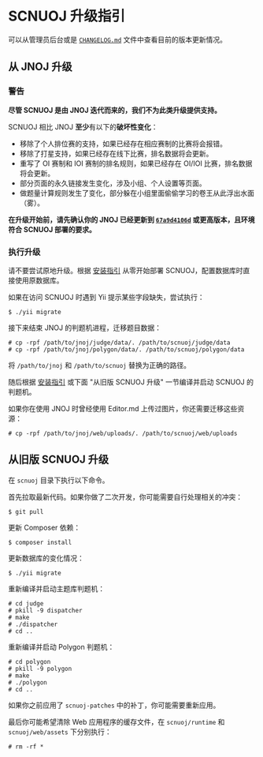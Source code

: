 # SCNUOJ 升级指引

可以从管理员后台或是 [`CHANGELOG.md`](../CHANGELOG.md) 文件中查看目前的版本更新情况。

## 从 JNOJ 升级

### 警告

**尽管 SCNUOJ 是由 JNOJ 迭代而来的，我们不为此类升级提供支持。**

SCNUOJ 相比 JNOJ **至少**有以下的**破坏性变化**：

* 移除了个人排位赛的支持，如果已经存在相应赛制的比赛将会报错。
* 移除了打星支持，如果已经存在线下比赛，排名数据将会更新。
* 重写了 OI 赛制和 IOI 赛制的排名规则，如果已经存在 OI/IOI 比赛，排名数据将会更新。
* 部分页面的永久链接发生变化，涉及小组、个人设置等页面。
* 做题量计算规则发生了变化，部分躲在小组里面偷偷学习的卷王从此浮出水面（雾）。

**在升级开始前，请先确认你的 JNOJ 已经更新到 [`67a9d4106d`](https://github.com/shi-yang/jnoj/tree/67a9d4106dee62727e840ee9318f6ddd45daab84) 或更高版本，且环境符合 SCNUOJ 部署的要求。**

### 执行升级

请不要尝试原地升级。根据 [安装指引](./installation.md) 从零开始部署 SCNUOJ，配置数据库时直接使用原数据库。

如果在访问 SCNUOJ 时遇到 Yii 提示某些字段缺失，尝试执行：

```plain
$ ./yii migrate
```

接下来结束 JNOJ 的判题机进程，迁移题目数据：

```plain
# cp -rpf /path/to/jnoj/judge/data/. /path/to/scnuoj/judge/data
# cp -rpf /path/to/jnoj/polygon/data/. /path/to/scnuoj/polygon/data
```

将 `/path/to/jnoj` 和 `/path/to/scnuoj` 替换为正确的路径。

随后根据 [安装指引](./installation.md) 或下面 "从旧版 SCNUOJ 升级" 一节编译并启动 SCNUOJ 的判题机。

如果你在使用 JNOJ 时曾经使用 Editor.md 上传过图片，你还需要迁移这些资源：

```plain
# cp -rpf /path/to/jnoj/web/uploads/. /path/to/scnuoj/web/uploads
```

## 从旧版 SCNUOJ 升级

在 `scnuoj` 目录下执行以下命令。

首先拉取最新代码。如果你做了二次开发，你可能需要自行处理相关的冲突：

```plain
$ git pull
```

更新 Composer 依赖：

```plain
$ composer install
```

更新数据库的变化情况：

```plain
$ ./yii migrate
```

重新编译并启动主题库判题机：

```plain
# cd judge
# pkill -9 dispatcher
# make
# ./dispatcher
# cd ..
```

重新编译并启动 Polygon 判题机：

```plain
# cd polygon
# pkill -9 polygon
# make
# ./polygon
# cd ..
```

如果你之前应用了 `scnuoj-patches` 中的补丁，你可能需要重新应用。

最后你可能希望清除 Web 应用程序的缓存文件，在 `scnuoj/runtime` 和 `scnuoj/web/assets` 下分别执行：

```plain
# rm -rf *
```
